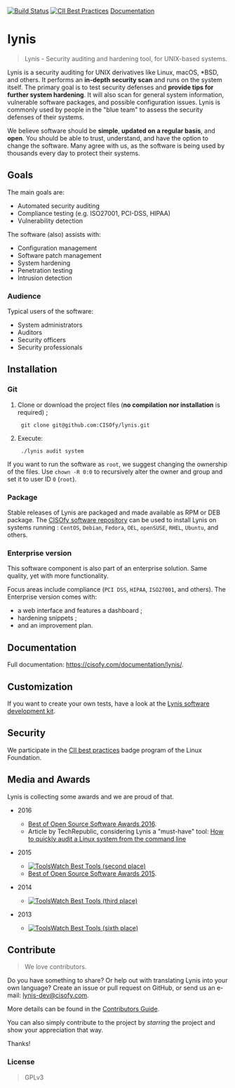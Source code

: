 
[![Build Status](https://travis-ci.org/CISOfy/lynis.svg?branch=master)](https://travis-ci.org/CISOfy/lynis)
[![CII Best Practices](https://bestpractices.coreinfrastructure.org/projects/96/badge)](https://bestpractices.coreinfrastructure.org/projects/96)
[Documentation]

[Documentation]: https://cisofy.com/documentation/lynis/

# lynis

> Lynis - Security auditing and hardening tool, for UNIX-based systems.

Lynis is a security auditing for UNIX derivatives like Linux, macOS, *BSD, and others. It performs an **in-depth security scan** and runs on the system itself. The primary goal is to test security defenses and **provide tips for further system hardening**. It will also scan for general system information, vulnerable software packages, and possible configuration issues. Lynis is commonly used by people in the "blue team" to assess the security defenses of their systems.

We believe software should be **simple**, **updated on a regular basis**, and **open**. You should be able to trust, understand, and have the option to change the software. Many agree with us, as the software is being used by thousands every day to protect their systems.

## Goals

The main goals are:
- Automated security auditing
- Compliance testing (e.g. ISO27001, PCI-DSS, HIPAA)
- Vulnerability detection

The software (also) assists with:
- Configuration management
- Software patch management
- System hardening
- Penetration testing
- Intrusion detection


### Audience

Typical users of the software:
- System administrators
- Auditors
- Security officers
- Security professionals

## Installation

### Git

1. Clone or download the project files (**no compilation nor installation** is required) ;

        git clone git@github.com:CISOfy/lynis.git
       
2. Execute: 

        ./lynis audit system

If you want to run the software as `root`, we suggest changing the ownership of the files. Use `chown -R 0:0` to recursively alter the owner and group and set it to user ID `0` (`root`).

### Package

Stable releases of Lynis are packaged and made available as RPM or DEB package. The [CISOfy software repository](https://packages.cisofy.com) can be used to install Lynis on systems running :
`CentOS`, `Debian`, `Fedora`, `OEL`, `openSUSE`, `RHEL`, `Ubuntu`, and others.

### Enterprise version

This software component is also part of an enterprise solution. Same quality, yet with more functionality. 

Focus areas include compliance (`PCI DSS`, `HIPAA`, `ISO27001`, and others). The Enterprise version comes with:
* a web interface and features a dashboard ;
* hardening snippets ;
* and an improvement plan.

## Documentation
Full documentation: https://cisofy.com/documentation/lynis/.

## Customization
If you want to create your own tests, have a look at the [Lynis software development kit](https://github.com/CISOfy/lynis-sdk).

## Security
We participate in the [CII best practices](https://bestpractices.coreinfrastructure.org/projects/96) badge program of the Linux Foundation.

## Media and Awards
Lynis is collecting some awards and we are proud of that.

* 2016
  * [Best of Open Source Software Awards 2016](http://www.infoworld.com/article/3121251/open-source-tools/bossie-awards-2016-the-best-open-source-networking-and-security-software.html#slide13).
  * Article by TechRepublic, considering Lynis a "must-have" tool: [How to quickly audit a Linux system from the command line](http://www.techrepublic.com/article/how-to-quickly-audit-a-linux-system-from-the-command-line/)

* 2015
  * [![ToolsWatch Best Tools (second place)](https://www.toolswatch.org/badges/toptools/2015.svg)](https://www.toolswatch.org/2016/02/2015-top-security-tools-as-voted-by-toolswatch-org-readers/)
  * [Best of Open Source Software Awards 2015](http://www.idgenterprise.com/news/press-release/infoworld-announces-the-2015-best-of-open-source-software-awards/).

* 2014
  * [![ToolsWatch Best Tools (third place)](https://www.toolswatch.org/badges/toptools/2014.svg)](https://www.toolswatch.org/2015/01/2014-top-security-tools-as-voted-by-toolswatch-org-readers/)

* 2013
  * [![ToolsWatch Best Tools (sixth place)](https://www.toolswatch.org/badges/toptools/2013.svg)](https://www.toolswatch.org/2013/12/2013-top-security-tools-as-voted-by-toolswatch-org-readers/)

## Contribute

> We love contributors. 

Do you have something to share? Or help out with translating Lynis into your own language? Create an issue or pull request on GitHub, or send us an e-mail: lynis-dev@cisofy.com.

More details can be found in the [Contributors Guide](https://github.com/CISOfy/lynis/blob/master/CONTRIBUTIONS.md).

You can also simply contribute to the project by _starring_ the project and show your appreciation that way. 

Thanks!

### License

> GPLv3
